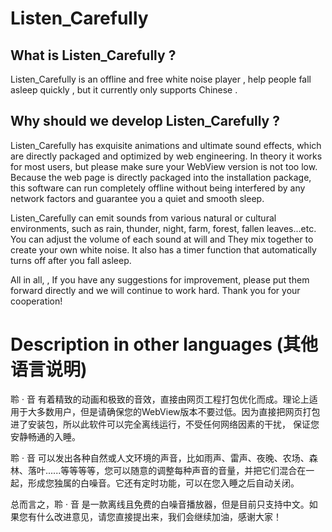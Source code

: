 # Listen_Carefully

## What is Listen_Carefully ?

Listen_Carefully is an offline and free white noise player , help people fall asleep quickly , but it currently only supports Chinese .

## Why should we develop Listen_Carefully ?

Listen_Carefully has exquisite animations and ultimate sound effects, which are directly packaged and optimized by web engineering. In theory it works for most users, but please make sure your WebView version is not too low. Because the web page is directly packaged into the installation package, this software can run completely offline without being interfered by any network factors and guarantee you a quiet and smooth sleep.

Listen_Carefully can emit sounds from various natural or cultural environments, such as rain, thunder, night, farm, forest, fallen leaves...etc. You can adjust the volume of each sound at will and They mix together to create your own white noise. It also has a timer function that automatically turns off after you fall asleep.

All in all, ,  If you have any suggestions for improvement, please put them forward directly and we will continue to work hard. Thank you for your cooperation!

# Description in other languages (其他语言说明)

聆 · 音 有着精致的动画和极致的音效，直接由网页工程打包优化而成。理论上适用于大多数用户，但是请确保您的WebView版本不要过低。因为直接把网页打包进了安装包，所以此软件可以完全离线运行，不受任何网络因素的干扰，
保证您安静畅通的入睡。

聆 · 音 可以发出各种自然或人文环境的声音，比如雨声、雷声、夜晚、农场、森林、落叶......等等等等，您可以随意的调整每种声音的音量，并把它们混合在一起，形成您独属的白噪音。它还有定时功能，可以在您入睡之后自动关闭。

总而言之，聆 · 音 是一款离线且免费的白噪音播放器，但是目前只支持中文。如果您有什么改进意见，请您直接提出来，我们会继续加油，感谢大家！
